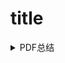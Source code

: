 # title

<details>
<summary>PDF总结</summary>

## table的创建和删除

```sql
CREATE TABLE 表名 (
列名1 列名1の型,
列名2 列名2の型,
...
);
```

* sql 大小写不敏感
* 命令最后加封号（;）
* 表名可以用非英文

### 常见type
- INTEGER 整数(4byte)
- BIGINT 広範囲整数(8byte)
- REAL 単精度浮動小数点数(4byte)
- DOUBLE PRECISION 倍精度浮動小数点数(8byte)
- SERIAL 連番整数型(4byte)
- BIGSERIAL 広範囲連番整数型(8byte)
- CHAR(n) 空白で埋められた固定⻑文字列
- VARCHAR(n) 上限付き可変⻑文字列
- TEXT 制限なし可変⻑文字列

### PRIMARY KEY / NOT NULL / SERIAL
- 主键不能为空，不可重复，一般和SERIAL自动连号拼在一起（SERIAL PRIMARY KEY）
- NOT NULL 拼在任意不可为null值的行的type后

## 删表

```
DROP TABLE 表名;
```
如果有别的表用这个表的键作为外键那是删不了的

## SELECT 格式和sql处理顺序

- SELECT <カラムを指定する>
- FROM <テーブルを指定する>
- WHERE <抽出条件を指定する>
- GROUP BY <グループ化の条件を指定する>
- HAVING <グループ化した後の抽出条件を指定する>
- ORDER BY <データの並び順を指定する>
- LIMIT <取得する行数を制限する>

FROM 句 → WHERE 句 → GROUP BY 句 → HAVING 句 → SELECT 句 → ORDER BY 句 → LIMIT 句

## 操作演示

### 拼表

[cnblogs](https://www.cnblogs.com/ThinkVenus/p/10095543.html)

#### INNER JOIN

- INNER JOIN
  - 写法：`SELECT * FROM TableA INNER JOIN TableB ON TableA.name = TableB.name;`
  - 会把表中name列中相同的内容分别打印出来

#### <FULL/LEFT/RIGHT> OUTER JOIN

- FULL OUTER JOIN
  - 写法：`SELECT * FROM TableA FULL OUTER JOIN TableB ON TableA.name = TableB.name;`
  - 会把两个表的所有数据列出来，相同name的列在同一行，没有相同数据的会在另一张上写null
  - 如果只想要没有交集的合集可以用where实现

- LEFT OUTER JOIN
  - 写法：`SELECT * FROM TableA FEFT OUTER JOIN TableB ON TableA.name = TableB.name;`
  - 显示所有左边表的数据，右边表显示相同的部分，不同填null

- RIGHT OUTER JOIN
  - 同上，就是反过来

#### CROSS JOIN

- 两表相乘拼表，求笛卡尔积，表太大容易爆破
- 写法：`SELECT * FROM a, b;` & `SELECT * FROM a CROSS JOIN b;`

#### UNION, UNION ALL, EXCEPT, INTERSECT

- UNION
  - 合并两个或多个SELECT的结果，去重
  - 注：SELECT选取的列数量和类型需相同，选取多个列时需要当前行字段和另一张表完全相同时才会合并
 
- UNION ALL
  - 同上，但不去重，全部打印
 
- EXCEPT
  - 第一个SELECT的结果上减去第二个SELECT的结果，用于只在第一个SELECT中出现的结果
  - 例：第一个SELECT结果A,B,C，第二个SELECT结果B,D，那么最后的结果就是A,C

- INTERSECT
  - 返回两SELECT的重复值，会去重
 
#### VIEW

- 是一个虚拟表，根据查询条件来显示内容
- 用法：在SELECT语句前插入创表语句，稍微不同
- `CREATE VIEW <TABLE> AS ...`
- 之后就可以和表一样操作，INSERT/UPDATE/DELETE 有限制
- 删表和正常删表差不多，就是多个VIEW：`DROP VIEW <TABLE>;`

### 其他东西

* 查数据
  * `SELECT 列名1, 列名2, ... FROM 表名 WHERE 条件式`
  * 用 * 会显示整个表

* SELECT 展示别名
  *  `SELECT listA AS A, listB AS B FROM table;`
  *  说明：listA在打印时会显示为A，listB同理
 
* 生成固定数据
  * 如果这个表没这一列，但又需要生成的时候用
  * `SELECT name, '<值>' AS <列名>, ... FROM table;`

## 条件搜索

[cnblogs](https://www.cnblogs.com/xiaowange/p/17870864.html)

### 算数运算符

* `+ - * / MOD`
* SELECT和WHERE中都可以用
* 比如SELECT一个 price 和一个 price*0.9 AS 90ps_price，然后where条件写 price * 0.9 < 1000，这样就能同时列出原始价格和九折价格

### 比较运算符

* `= <> < > <= >=`
* 注：<> 是 !=

### NULL (IS NULL, IS NOT NULL)

* 用来筛某个条件是不是null的
* 例：`SELECT * FROM customers WHERE email IS NULL;`

### 逻辑运算符

* `AND OR NOT`

### 加括号

* 把两个条件合为一组

### IN

* 在where里用的，相当于OR的简洁写法
* 例：`WHERE <product_id> IN (1, 3, 4)` 打印出 id 为 1,3,4 的行（如果SELECT是*）

### BETWEEN

* 字面意思，在两个值之间，比如筛日期
* 例：`WHERE order_date BETWEEN '2025-03-01' AND '2025-03-02'`

### LIKE

* 条件模糊匹配，%任意数量字符，_单个字符
* `WHERE name LIKE 'A%'`
  * 开头：A%
  * 结尾：%D
  * 中间（左右任意）：%byd%
  * 首字符任意：_gg%
* 大小写敏感问题：在WHERE后的条件上加`LOWER()`，匹配全用小写就行

### 位运算符

* `. ^ $ [ ] * + ? | ( )`
  * `.` 任一字符
  * `^` 开头
  * `$` 结尾
  * `[]` 字符集中的任一字符（\[abc]匹配a或b或c）
  * `*` 前一个字符0次或多次
  * `+` 前一个字符一次或多次
  * `?` 前一个字符
  * `|` 或，前一个或后一个
  * `()` 分组
  * `{}` 指定前一个字符或前一个模式重复出现的次数
    * `{n}` 重复n次
    * `{n,}` 至少重复n次
    * `{n,m}` 重复n到m次
    * 所有都是包含
    * 例：`[a-zA-Z]{2,}` 会匹配ab，abc等

### 聚合函数

* COUNT, MAX, MIN, SUM, AVG, VAR, STDDEV

### GROUP BY

* `GROUP BY <list>`

### HAVING

* 聚合后条件

### DISTINCT

* 重复行消除

### ORDER BY

* 排序

### LIMIT 和 OFFSET

* 限制和偏移

</details>
